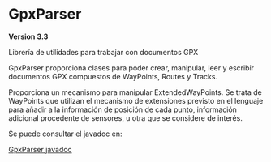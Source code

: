 GpxParser
=========

**Version 3.3**

Librería de utilidades para trabajar con documentos GPX

GpxParser proporciona clases para poder crear, manipular, leer y escribir documentos GPX compuestos de WayPoints, Routes y Tracks.

Proporciona un mecanismo para manipular ExtendedWayPoints. Se trata de WayPoints que utilizan el mecanismo de extensiones previsto en el lenguaje para añadir a la información de posición de cada punto, información adicional procedente de sensores, u otra que se considere de interés.

Se puede consultar el javadoc en:

<a href='http://shiguera.github.io/gpxparser/' target='_blank'>GpxParser javadoc</a>




